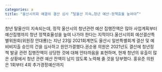 ```yaml
---
categories: a
title: "울산시의회 예결위 결산 심사 “탈울산 지속…청년 예산·정책효율 높여야”"
---
```

청년 탈울산이 지속되는데, 정작 울산시의 청년관련 예산 집행잔액은 많아 사업계획부터 예산집행까지 청년 정책효율성을 높여 나가야 한다는 지적이다.울산시의회 예산결산특별위원회(위원장 안대룡)는 지난 23일 2021회계연도 울산시 일반특별회계 결산 및 예비비지출 승인의 건을 심사하고 원안가결했다.권순용 의원은 2021년도 결산에 청년정책 발굴 관련 집행잔액이 상당한 것에 대해 안타까움을 표현하며, 현재 청년의 유출이 많은 상황에서 청년 관련 예산 잔액이 남지 않도록 노력해 줄 것을 당부했다. 홍유준 의원은 1회부터 4회 추가경정예산까지